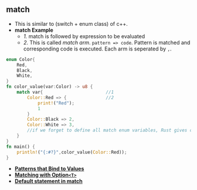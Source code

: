 ## match 
- This is similar to (switch + enum class) of c++.
- **match Example**
  - _1._ match is followed by expression to be evaluated
  - _2._ This is called _match arm_. `pattern => code`. Pattern is matched and corresponding code is executed. Each arm is seperated by `,`.
```rust
enum Color{
    Red,
    Black,
    White,
}
fn color_value(var:Color) -> u8 {
    match var{                        //1
        Color::Red => {               //2
            print!("Red");
            1
        }
        Color::Black => 2,
        Color::White => 3,
        //if we forget to define all match enum variables, Rust gives compile time error
    }
}
fn main() {
    println!("{:#?}",color_value(Color::Red));
}
```
- **[Patterns that Bind to Values](Patterns_that_Bind_to_Values)**
- **[Matching with Option`<T>`](Matching_OptionT)**
- **[Default statement in match](Default_Statement_in_match)**
